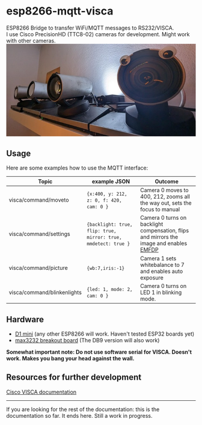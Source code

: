 # esp8266-mqtt-visca

ESP8266 Bridge to transfer WiFi/MQTT messages to RS232/VISCA.  
I use Cisco PrecisionHD (TTC8-02) cameras for development. Might work with other cameras.
![Cameras need eyes](https://raw.githubusercontent.com/JvPeek/esp8266-mqtt-visca/main/images/cams_smol.jpg)

## Usage

Here are some examples how to use the MQTT interface:

| Topic | example JSON | Outcome  |
|--------|----------------|---|
| visca/command/moveto | ```{x:400, y: 212, z: 0, f: 420, cam: 0 }``` | Camera 0 moves to 400, 212, zooms all the way out, sets the focus to manual |
| visca/command/settings | ```{backlight: true, flip: true, mirror: true, mmdetect: true }``` | Camera 0 turns on backlight compensation, flips and mirrors the image and enables [EMFDP](# "external mechanical fuckery detection and prevention") |
| visca/command/picture | ```{wb:7,iris:-1}``` | Camera 1 sets whitebalance to 7 and enables auto exposure |
| visca/command/blinkenlights | ```{led: 1, mode: 2, cam: 0 }``` | Camera 0 turns on LED 1 in blinking mode. |

## Hardware

- [D1 mini](https://www.wemos.cc/en/latest/d1/d1_mini.html) (any other ESP8266 will work. Haven't tested ESP32 boards yet)
- [max3232 breakout board](https://www.makershop.de/module/schnittstellen/max3232-mini/) (The DB9 version will also work)

__Somewhat important note: Do not use software serial for VISCA. Doesn't work. Makes you bang your head against the wall.__

## Resources for further development

[Cisco VISCA documentation](https://www.cisco.com/c/dam/en/us/td/docs/telepresence/endpoint/camera/precisionhd/user_guide/precisionhd_1080p-720p_camera_user_guide.pdf)

---
If you are looking for the rest of the documentation: this is the documentation so far. It ends here. Still a work in progress.
